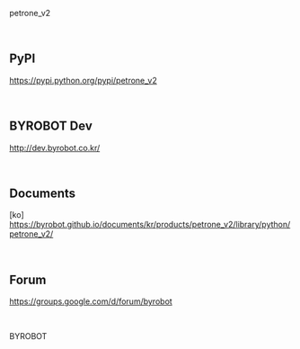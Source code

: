 petrone_v2

<br>

## PyPI
https://pypi.python.org/pypi/petrone_v2

<br>

## BYROBOT Dev
http://dev.byrobot.co.kr/

<br>

## Documents
[ko] https://byrobot.github.io/documents/kr/products/petrone_v2/library/python/petrone_v2/

<br>

## Forum
https://groups.google.com/d/forum/byrobot

<br>

BYROBOT